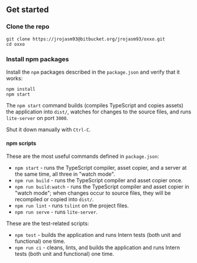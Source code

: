 ## Get started

### Clone the repo

```shell
git clone https://jrojasm93@bitbucket.org/jrojasm93/oxxo.git
cd oxxo
```

### Install npm packages

Install the `npm` packages described in the `package.json` and verify that it works:

```shell
npm install
npm start
```

The `npm start` command builds (compiles TypeScript and copies assets) the application into `dist/`, watches for changes to the source files, and runs `lite-server` on port `3000`.

Shut it down manually with `Ctrl-C`.

#### npm scripts

These are the most useful commands defined in `package.json`:

* `npm start` - runs the TypeScript compiler, asset copier, and a server at the same time, all three in "watch mode".
* `npm run build` - runs the TypeScript compiler and asset copier once.
* `npm run build:watch` - runs the TypeScript compiler and asset copier in "watch mode"; when changes occur to source files, they will be recompiled or copied into `dist/`.
* `npm run lint` - runs `tslint` on the project files.
* `npm run serve` - runs `lite-server`.

These are the test-related scripts:

* `npm test` - builds the application and runs Intern tests (both unit and functional) one time.
* `npm run ci` - cleans, lints, and builds the application and runs Intern tests (both unit and functional) one time.

